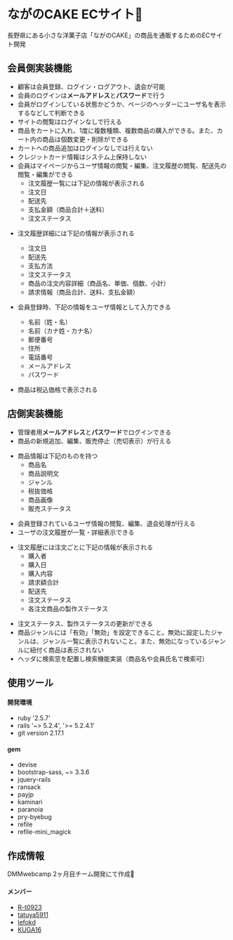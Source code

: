 # ながのCAKE ECサイト:cake:

⻑野県にある⼩さな洋菓⼦店「ながのCAKE」の商品を通販するためのECサイト開発

## 会員側実装機能
* 顧客は会員登録、ログイン・ログアウト、退会が可能
* 会員のログインは**メールアドレス**と**パスワード**で⾏う
* 会員がログインしている状態かどうか、ページのヘッダーにユーザ名を表⽰するなどして判断できる
* サイトの閲覧はログインなしで⾏える<br>
* 商品をカートに⼊れ、1度に複数種類、複数商品の購⼊ができる。また、カート内の商品は個数変更・削除ができる
* カートへの商品追加はログインなしでは⾏えない
* クレジットカード情報はシステム上保持しない
* 会員はマイページからユーザ情報の閲覧・編集、注⽂履歴の閲覧、配送先の閲覧・編集ができる
  - 注⽂履歴⼀覧には下記の情報が表⽰される
  - 注⽂⽇
  - 配送先
  - ⽀払⾦額（商品合計＋送料）
  - 注⽂ステータス

- 注⽂履歴詳細には下記の情報が表⽰される
  - 注⽂⽇
  - 配送先
  - ⽀払⽅法
  - 注⽂ステータス
  - 商品の注⽂内容詳細（商品名、単価、個数、⼩計）
  - 請求情報（商品合計、送料、⽀払⾦額）

- 会員登録時、下記の情報をユーザ情報として⼊⼒できる
  - 名前（姓・名）
  - 名前（カナ姓・カナ名）
  - 郵便番号
  - 住所
  - 電話番号
  - メールアドレス
  - パスワード
* 商品は税込価格で表⽰される


## 店側実装機能
* 管理者⽤**メールアドレス**と**パスワード**でログインできる
* 商品の新規追加、編集、販売停⽌（売切表⽰）が⾏える
- 商品情報は下記のものを持つ
  - 商品名
  - 商品説明⽂
  - ジャンル
  - 税抜価格
  - 商品画像
  - 販売ステータス
* 会員登録されているユーザ情報の閲覧、編集、退会処理が⾏える
* ユーザの注⽂履歴が⼀覧・詳細表⽰できる
- 注⽂履歴には注⽂ごとに下記の情報が表⽰される
  - 購⼊者
  - 購⼊⽇
  - 購⼊内容
  - 請求額合計
  - 配送先
  - 注⽂ステータス
  - 各注⽂商品の製作ステータス
* 注⽂ステータス、製作ステータスの更新ができる
* 商品ジャンルには「有効」「無効」を設定できること。無効に設定したジャンルは、ジャンル⼀覧に表⽰されないこと。また、無効になっているジャンルに紐付く商品は表⽰されない
* ヘッダに検索窓を配置し検索機能実装（商品名や会員⽒名で検索可）

## 使用ツール
#### 開発環境
* ruby '2.5.7'
* rails '~> 5.2.4', '>= 5.2.4.1'
* git version 2.17.1

#### gem
* devise
* bootstrap-sass, ~> 3.3.6
* jquery-rails
* ransack
* payjp
* kaminari
* paranoia
* pry-byebug
* refile
* refile-mini_magick

## 作成情報
DMMwebcamp 2ヶ月目チーム開発にて作成:two_men_holding_hands:
#### メンバー
* [R-t0923](https://github.com/R-t0923)
* [tatuya5911](https://github.com/tatuya5911)
* [lefokd](https://github.com/lefokd)
* [KUGA16](https://github.com/KUGA16)
